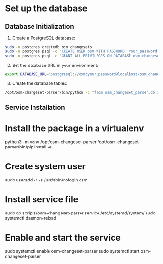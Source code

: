 # Set up the database

## Database Initialization

1. Create a PostgreSQL database:
```bash
sudo -u postgres createdb osm_changesets
sudo -u postgres psql -c "CREATE USER osm WITH PASSWORD 'your_password';"
sudo -u postgres psql -c "GRANT ALL PRIVILEGES ON DATABASE osm_changesets TO osm;"
```

2. Set the database URL in your environment:
```bash
export DATABASE_URL="postgresql://osm:your_password@localhost/osm_changesets"
```

3. Create the database tables:
```bash
/opt/osm-changeset-parser/bin/python -c "from osm_changeset_parser.db import create_tables; create_tables()"
```

## Service Installation

 # Install the package in a virtualenv
 python3 -m venv /opt/osm-changeset-parser
 /opt/osm-changeset-parser/bin/pip install -e .

 # Create system user
 sudo useradd -r -s /usr/sbin/nologin osm

 # Install service file
 sudo cp scripts/osm-changeset-parser.service /etc/systemd/system/
 sudo systemctl daemon-reload

 # Enable and start the service
 sudo systemctl enable osm-changeset-parser
 sudo systemctl start osm-changeset-parser

